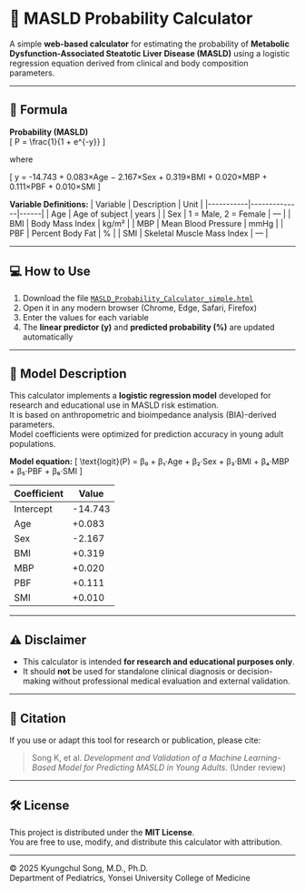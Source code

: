 # 🧮 MASLD Probability Calculator

A simple **web-based calculator** for estimating the probability of **Metabolic Dysfunction-Associated Steatotic Liver Disease (MASLD)** using a logistic regression equation derived from clinical and body composition parameters.

---

## 📘 Formula

**Probability (MASLD)**  
\[
P = \frac{1}{1 + e^{-y}}
\]

where

\[
y = -14.743 + 0.083×Age − 2.167×Sex + 0.319×BMI + 0.020×MBP + 0.111×PBF + 0.010×SMI
\]

**Variable Definitions:**
| Variable | Description | Unit |
|-----------|--------------|------|
| Age | Age of subject | years |
| Sex | 1 = Male, 2 = Female | — |
| BMI | Body Mass Index | kg/m² |
| MBP | Mean Blood Pressure | mmHg |
| PBF | Percent Body Fat | % |
| SMI | Skeletal Muscle Mass Index | — |

---

## 💻 How to Use

1. Download the file [`MASLD_Probability_Calculator_simple.html`](./MASLD_Probability_Calculator_simple.html)
2. Open it in any modern browser (Chrome, Edge, Safari, Firefox)
3. Enter the values for each variable
4. The **linear predictor (y)** and **predicted probability (%)** are updated automatically

---

## 🧠 Model Description

This calculator implements a **logistic regression model** developed for research and educational use in MASLD risk estimation.  
It is based on anthropometric and bioimpedance analysis (BIA)-derived parameters.  
Model coefficients were optimized for prediction accuracy in young adult populations.

**Model equation:**
\[
\text{logit}(P) = β₀ + β₁·Age + β₂·Sex + β₃·BMI + β₄·MBP + β₅·PBF + β₆·SMI
\]

| Coefficient | Value |
|--------------|--------|
| Intercept | -14.743 |
| Age | +0.083 |
| Sex | -2.167 |
| BMI | +0.319 |
| MBP | +0.020 |
| PBF | +0.111 |
| SMI | +0.010 |

---

## ⚠️ Disclaimer

- This calculator is intended **for research and educational purposes only**.  
- It should **not** be used for standalone clinical diagnosis or decision-making without professional medical evaluation and external validation.

---

## 🧾 Citation

If you use or adapt this tool for research or publication, please cite:

> Song K, et al. *Development and Validation of a Machine Learning-Based Model for Predicting MASLD in Young Adults.* (Under review)

---

## 🛠️ License

This project is distributed under the **MIT License**.  
You are free to use, modify, and distribute this calculator with attribution.

---

© 2025 Kyungchul Song, M.D., Ph.D.  
Department of Pediatrics, Yonsei University College of Medicine
